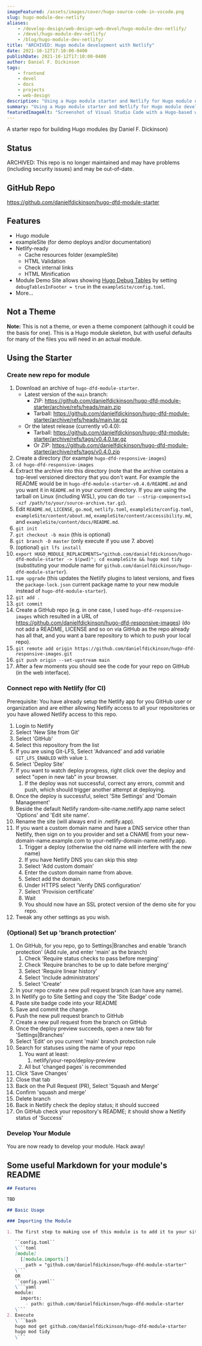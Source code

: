 ```yaml
---
imageFeatured: /assets/images/cover/hugo-source-code-in-vscode.png
slug: hugo-module-dev-netlify
aliases:
    - /develop-design/web-design-web-devel/hugo-module-dev-netlify/
    - /devel/hugo-module-dev-netlify/
    - /blog/hugo-module-dev-netlify/
title: "ARCHIVED: Hugo module development with Netlify"
date: 2021-10-12T17:10:00-0400
publishDate: 2021-10-12T17:10:00-0400
author: Daniel F. Dickinson
tags:
    - frontend
    - devel
    - docs
    - projects
    - web-design
description: "Using a Hugo module starter and Netlify for Hugo module development"
summary: "Using a Hugo module starter and Netlify for Hugo module development"
featuredImageAlt: "Screenshot of Visual Studio Code with a Hugo-based website's source code open in the editor"
---
```


A starter repo for building Hugo modules (by Daniel F. Dickinson)

## Status

ARCHIVED: This repo is no longer maintained and may have problems (including security issues) and may be out-of-date.

## GitHub Repo

<https://github.com/danielfdickinson/hugo-dfd-module-starter>

## Features

* Hugo module
* exampleSite (for demo deploys and/or documentation)
* Netlify-ready
  * Cache resources folder (exampleSite)
  * HTML Validation
  * Check internal links
  * HTML Minification
* Module Demo Site allows showing [Hugo Debug Tables](https://github.com/danielfdickinson/hugo-debug-tables) by setting ``debugTablesInFooter = true`` in the ``exampleSite/config.toml``.
* More…

## Not a Theme

**Note:** This is not a theme, or even a theme component (although it could be the basis for one).
This is a Hugo module skeleton, but with useful defaults for many of the files you will need in an
actual module.

## Using the Starter

### Create new repo for module

1. Download an archive of ``hugo-dfd-module-starter``.
   * Latest version of the ``main`` branch:
     * ZIP: <https://github.com/danielfdickinson/hugo-dfd-module-starter/archive/refs/heads/main.zip>
     * Tarball: <https://github.com/danielfdickinson/hugo-dfd-module-starter/archive/refs/heads/main.tar.gz>
   * Or the latest release (currently v0.4.0):
     * Tarball: <https://github.com/danielfdickinson/hugo-dfd-module-starter/archive/refs/tags/v0.4.0.tar.gz>
     * Or ZIP: <https://github.com/danielfdickinson/hugo-dfd-module-starter/archive/refs/tags/v0.4.0.zip>
2. Create a directory (for example ``hugo-dfd-responsive-images``)
3. ``cd hugo-dfd-responsive-images``
4. Extract the archive into this directory (note that the archive contains a top-level versioned directory that you don't want. For example the README would be in ``hugo-dfd-module-starter-v0.4.0/README.md`` and you want it in ``README.md`` in your current directory. If you are using the tarball on Linux (including WSL), you can do ``tar --strip-components=1 -xzf /path/to/your/source-archive.tar.gz``).
5. Edit ``README.md``, ``LICENSE``, ``go.mod``, ``netlify.toml``, ``exampleSite/config.toml``, ``exampleSite/content/about.md``, ``exampleSite/content/accessibility.md``, and ``exampleSite/content/docs/README.md``.
6. ``git init``
7. ``git checkout -b main`` (this is optional)
8. ``git branch -D master`` (only execute if you use 7. above)
9. (optional) ``git lfs install``
10. ``export HUGO_MODULE_REPLACEMENTS="github.com/danielfdickinson/hugo-dfd-module-starter -> $(pwd)"; cd exampleSite && hugo mod tidy`` (substituting your module name for ``github.com/danielfdickinson/hugo-dfd-module-starter``).
11. ``npm upgrade`` (this updates the Netlify plugins to latest versions, and fixes the ``package-lock.json`` current package name to your new module instead of ``hugo-dfd-module-starter``).
12. ``git add .``
13. ``git commit``
14. Create a GitHub repo (e.g. in one case, I used ``hugo-dfd-responsive-images`` which resulted in a URL of <https://github.com/danielfdickinson/hugo-dfd-responsive-images>) (do not add a README, LICENSE and so on via GitHub as the repo already has all that, and you want a bare repository to which to push your local repo).
15. ``git remote add origin https://github.com/danielfdickinson/hugo-dfd-responsive-images.git``
16. ``git push origin --set-upstream main``
17. After a few moments you should see the code for your repo on GitHub (in the web interface).

### Connect repo with Netlify (for CI)

Prerequisite: You have already setup the Netlify app for you GitHub user or organization and are either allowing Netlify access to all your repositories or you have allowed Netlify access to this repo.

1. Login to Netlify
2. Select 'New Site from Git'
3. Select 'GitHub'
4. Select this repository from the list
5. If you are using Git-LFS, Select 'Advanced' and add variable ``GIT_LFS_ENABLED`` with value ``1``.
6. Select 'Deploy Site'
7. If you want to watch deploy progress, right click over the deploy and select "open in new tab" in your browser.
   1. If the deploy was not successful, correct any errors, commit and push, which should trigger another attempt at deploying.
8. Once the deploy is successful, select 'Site Settings' and 'Domain Management'
9. Beside the default Netlify random-site-name.netlify.app name select 'Options' and 'Edit site name'.
10. Rename the site (will always end in .netlify.app).
11. If you want a custom domain name and have a DNS service other than Netlify, then sign on to you provider and set a CNAME from your new-domain-name.example.com to your-netlify-domain-name.netlify.app.
    1. Trigger a deploy (otherwise the old name will interfere with the new name)
    2. If you have Netlify DNS you can skip this step
    3. Select 'Add custom domain'
    4. Enter the custom domain name from above.
    5. Select add the domain.
    6. Under HTTPS select 'Verify DNS configuration'
    7. Select 'Provision certificate'
    8. Wait
    9. You should now have an SSL protect version of the demo site for you repo.
12. Tweak any other settings as you wish.

### (Optional) Set up 'branch protection'

1. On GitHub, for you repo, go to Settings|Branches and enable 'branch protection' (Add rule, and enter 'main' as the branch)
   1. Check 'Require status checks to pass before merging'
   2. Check 'Require branches to be up to date before merging'
   3. Select 'Require linear history'
   4. Select 'Include administrators'
   5. Select 'Create'
2. In your repo create a new pull request branch (can have any name).
3. In Netlify go to Site Setting and copy the 'Site Badge' code
4. Paste site badge code into your README
5. Save and commit the change.
6. Push the new pull request branch to GitHub
7. Create a new pull request from the branch on GitHub
8. Once the deploy preview succeeds, open a new tab for 'Settings|Branches'
9. Select 'Edit' on you current 'main' branch protection rule
10. Search for statuses using the name of your repo
    1. You want at least:
       1. netlify/your-repo/deploy-preview
    2. All but 'changed pages' is recommended
11. Click 'Save Changes'
12. Close that tab
13. Back on the Pull Request (PR), Select 'Squash and Merge'
14. Confirm 'squash and merge'
15. Delete branch
16. Back in Netlify check the deploy status; it should succeed
17. On GitHub check your repository's README; it should show a Netlify status of 'Success'

### Develop Your Module

You are now ready to develop your module.
Hack away!

## Some useful Markdown for your module's README

```markdown
## Features

TBD

## Basic Usage

### Importing the Module

1. The first step to making use of this module is to add it to your site or theme.  In your configuration file:

   ``config.toml``
   \```toml
   [module]
     [[module.imports]]
       path = "github.com/danielfdickinson/hugo-dfd-module-starter"
   \```
   OR
   ``config.yaml``
   \```yaml
   module:
     imports:
       - path: github.com/danielfdickinson/hugo-dfd-module-starter
   \```
2. Execute
   \```bash
   hugo mod get github.com/danielfdickinson/hugo-dfd-module-starter
   hugo mod tidy
   \```
```
